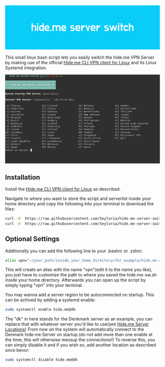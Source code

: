 ![Banner](/hide.me-sw-banner.png)

This small linux bash script lets you easily switch the hide.me VPN Server by making use of the official [Hide.me CLI VPN client for Linux](https://github.com/eventure/hide.client.linux) and its Linux Systemd integration.

![Showcase](/example-sw.jpg)

## Installation
Install the [Hide.me CLI VPN client for Linux](https://github.com/eventure/hide.client.linux) as described.

Navigate to where you want to store the script and serverlist inside your home directory and copy the following into your terminal to download the files:
```sh
curl -O  https://raw.githubusercontent.com/Seyloria/hide.me-server-switch/main/hide.me-sw.sh
curl -O  https://raw.githubusercontent.com/Seyloria/hide.me-server-switch/main/serverlist.txt
```

## Optional Settings
Additionally you can add the following line to your .bashrc or .zshrc:
```sh
alias vpn="~/your_path/inside_your_home_directory/for_example/hide.me-sw.sh"
```
This will create an alias with the name "vpn"(edit it to the name you like), you just have to customize the path to where you saved the hide.me-sw.sh inside your home directory.
Afterwards you can open up the script by simply typing "vpn" into your terminal.


You may wanna add a server region to be autoconnected on startup.
This can be achived by adding a systemd enable:
```sh
sudo systemctl enable hide.me@dk
```
The "dk" in here stands for the Denkmark server as an example, you can replace that with whatever server you'd like to use(see [Hide.me Server Locations](https://member.hide.me/en/server-status))
From now on the system will automatically connect to the Denmark hide.me Server on startup.(do not add more than one enable at the time, this will otherwise messup the connections!)
To reverse this, you can simply disable it and if you wish so, add another location as described once bevor:
```sh
sudo systemctl disable hide.me@dk
```
